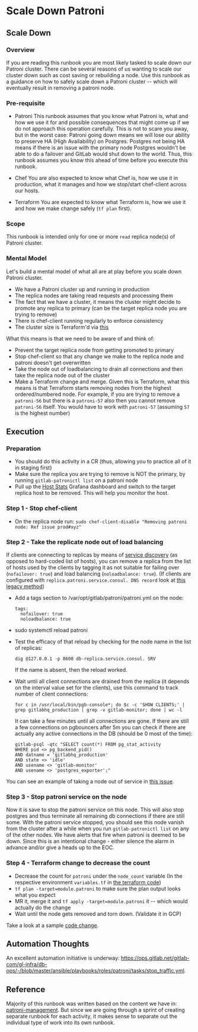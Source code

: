 # Scale Down Patroni

## Scale Down

### Overview

If you are reading this runbook you are most likely tasked to scale down our Patroni cluster. There can be several reasons of us wanting to scale our cluster down such as cost saving or rebuilding a node. Use this runbook as a guidance on how to safely scale down a Patroni cluster -- which will eventually result in removing a patroni node.

### Pre-requisite

- Patroni
    This runbook assumes that you know what Patroni is, what and how we use it for and possible consequences that might come up if we do not approach this operation carefully. This is not to scare you away, but in the worst case: Patroni going down means we will lose our ability to preserve HA (High Availability) on Postgres. Postgres not being HA means if there is an issue with the primary node Postgres wouldn't be able to do a failover and GitLab would shut down to the world. Thus, this runbook assumes you know this ahead of time before you execute this runbook.

- Chef
    You are also expected to know what Chef is, how we use it in production, what it manages and how we stop/start chef-client across our hosts.

- Terraform
    You are expected to know what Terraform is, how we use it and how we make change safely (`tf plan` first).

### Scope

This runbook is intended only for one or more `read` replica node(s) of Patroni cluster.

### Mental Model

Let's build a mental model of what all are at play before you scale down Patroni cluster.

- We have a Patroni cluster up and running in production
- The replica nodes are taking read requests and processing them
- The fact that we have a cluster, it means the cluster might decide to promote any replica to primary (can be the target replica node you are trying to remove)
- There is chef-client running regularly to enforce consistency
- The cluster size is Terraform'd via [this](https://ops.gitlab.net/gitlab-com/gitlab-com-infrastructure/-/blob/989d22c9d15b75812d3d116a94513d34428c021e/shared/gstg-gprd/main.tf#L505-533)

What this means is that we need to be aware of and think of:

- Prevent the target replica node from getting promoted to primary
- Stop chef-client so that any change we make to the replica node and patroni doesn't get overwritten
- Take the node out of loadbalancing to drain all connections and then take the replica node out of the cluster
- Make a Terraform change and merge. Given this is Terraform, what this means is that Terraform starts removing nodes from the highest ordered/numbered node. For example, if you are trying to remove a `patroni-56` but there is a `patroni-57` also then you cannot remove `patroni-56` itself. You would have to work with `patroni-57` (assuming `57` is the highest number)

## Execution

### Preparation

- You should do this activity in a CR (thus, allowing you to practice all of it in staging first)
- Make sure the replica you are trying to remove is NOT the primary, by running `gitlab-patronictl list` on a patroni node
- Pull up the [Host Stats](https://dashboards.gitlab.net/d/bd2Kl9Imk) Grafana dashboard and switch to the target replica host to be removed. This will help you monitor the host.

### Step 1 - Stop chef-client

- On the replica node run: `sudo chef-client-disable "Removing patroni node: Ref issue prod#xyz"`

### Step 2 - Take the replicate node out of load balancing

 If clients are connecting to replicas by means of [service discovery](https://docs.gitlab.com/ee/administration/database_load_balancing.html#service-discovery) (as opposed to hard-coded list of hosts), you can remove a replica from the list of hosts used by the clients by tagging it as not suitable for failing over (`nofailover: true`) and load balancing (`noloadbalance: true`). (If clients are configured with `replica.patroni.service.consul. DNS record` look at [this legacy method](https://gitlab.com/gitlab-com/runbooks/-/blob/master/docs/patroni/patroni-management.md#legacy-method-consul-maintenance))

- Add a tags section to /var/opt/gitlab/patroni/patroni.yml on the node:

    ```
    tags:
      nofailover: true
      noloadbalance: true
    ```

- sudo systemctl reload patroni
- Test the efficacy of that reload by checking for the node name in the list of replicas:

    ```
    dig @127.0.0.1 -p 8600 db-replica.service.consul. SRV
    ```

    If the name is absent, then the reload worked.

- Wait until all client connections are drained from the replica (it depends on the interval value set for the clients), use this command to track number of client connections:

    ```
    for c in /usr/local/bin/pgb-console*; do $c -c 'SHOW CLIENTS;' | grep gitlabhq_production | grep -v gitlab-monitor; done | wc -l
    ```

    It can take a few minutes until all connections are gone. If there are still a few connections on pgbouncers after 5m you can check if there are actually any active connections in the DB (should be 0 most of the time):

    ```
    gitlab-psql -qtc "SELECT count(*) FROM pg_stat_activity
    WHERE pid <> pg_backend_pid()
    AND datname = 'gitlabhq_production'
    AND state <> 'idle'
    AND usename <> 'gitlab-monitor'
    AND usename <> 'postgres_exporter';"
    ```

You can see an example of taking a node out of service in [this issue](https://gitlab.com/gitlab-com/gl-infra/production/-/issues/1061).

### Step 3 - Stop patroni service on the node

Now it is save to stop the patroni service on this node. This will also stop postgres and thus terminate all remaining db connections if there are still some. With the patroni service stopped, you should see this node vanish from the cluster after a while when you run `gitlab-patronictl list` on any of the other nodes. We have alerts that fire when patroni is deemed to be down. Since this is an intentional change - either silence the alarm in advance and/or give a heads up to the EOC.

### Step 4 - Terraform change to decrease the count

- Decrease the count for `patroni` under the `node_count` variable (In the respective environment `variables.tf` in [the terraform code](https://ops.gitlab.net/gitlab-com/gitlab-com-infrastructure/-/blob/master/environments))
- `tf plan -target=module.patroni` to make sure the plan output looks what you expect
- MR it, merge it and `tf apply -target=module.patroni` it -- which would actually do the change
- Wait until the node gets removed and torn down. (Validate it in GCP)

Take a look at a sample [code change](https://ops.gitlab.net/gitlab-com/gitlab-com-infrastructure/-/merge_requests/1828).

## Automation Thoughts

An excellent automation initiative is underway: <https://ops.gitlab.net/gitlab-com/gl-infra/db-ops/-/blob/master/ansible/playbooks/roles/patroni/tasks/stop_traffic.yml>.

## Reference

Majority of this runbook was written based on the content we have in: [patroni-management](https://gitlab.com/gitlab-com/runbooks/-/blob/master/docs/patroni/patroni-management.md). But since we are going through a sprint of creating separate runbook for each activity, it makes sense to separate out the individual type of work into its own runbook.
